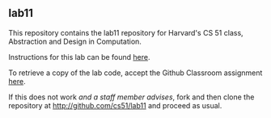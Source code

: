 
## lab11




This repository contains the lab11 repository for Harvard's
CS 51 class, Abstraction and Design in Computation.

Instructions for this lab can be found
[here](http://cs51.io/labs/lab11).

To retrieve a copy of the lab code, accept the Github Classroom
assignment [here](http://url.cs51.io/lab11).

If this does not work _and a staff member advises_, fork and then
clone the repository at 
<http://github.com/cs51/lab11> and proceed as usual.

